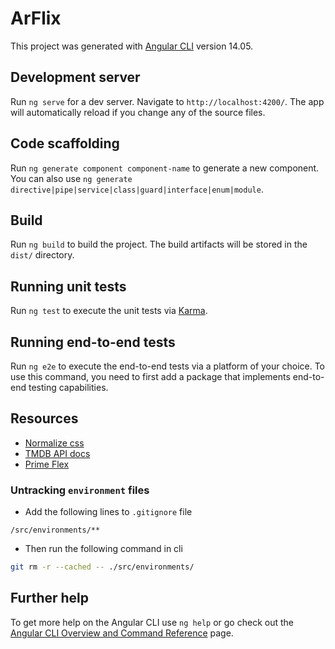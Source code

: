 # ArFlix

This project was generated with [Angular CLI](https://github.com/angular/angular-cli) version 14.05.

## Development server

Run `ng serve` for a dev server. Navigate to `http://localhost:4200/`. The app will automatically reload if you change any of the source files.

## Code scaffolding

Run `ng generate component component-name` to generate a new component. You can also use `ng generate directive|pipe|service|class|guard|interface|enum|module`.

## Build

Run `ng build` to build the project. The build artifacts will be stored in the `dist/` directory.

## Running unit tests

Run `ng test` to execute the unit tests via [Karma](https://karma-runner.github.io).

## Running end-to-end tests

Run `ng e2e` to execute the end-to-end tests via a platform of your choice. To use this command, you need to first add a package that implements end-to-end testing capabilities.

## Resources

- [Normalize css](https://necolas.github.io/normalize.css/)
- [TMDB API docs](https://developers.themoviedb.org/3/getting-started/introduction)
- [Prime Flex](https://www.primefaces.org/primeflex/)

### Untracking `environment` files

- Add the following lines to `.gitignore` file

```gitignore
/src/environments/**
```

- Then run the following command in cli

```bash
git rm -r --cached -- ./src/environments/
```

## Further help

To get more help on the Angular CLI use `ng help` or go check out the [Angular CLI Overview and Command Reference](https://angular.io/cli) page.
